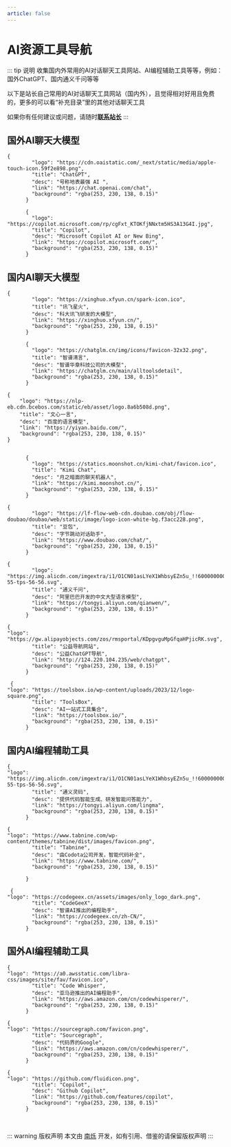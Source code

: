 ```yaml
---
article: false
---
```


# AI资源工具导航

::: tip 说明
收集国内外常用的AI对话聊天工具网站、AI编程辅助工具等等，例如：国外ChatGPT、国内通义千问等等

以下是站长自己常用的AI对话聊天工具网站（国内外），且觉得相对好用且免费的，更多的可以看“补充目录”里的其他对话聊天工具

如果你有任何建议或问题，请随时<a href="/about-author/">**联系站长**</a>
:::
## 国外AI聊天大模型
```component VPCard
{
        "logo": "https://cdn.oaistatic.com/_next/static/media/apple-touch-icon.59f2e898.png",
        "title": "ChatGPT",
        "desc": "号称地表最强 AI ",
        "link": "https://chat.openai.com/chat",
        "background": "rgba(253, 230, 138, 0.15)"
      }
```

```component VPCard
      {
        "logo": "https://copilot.microsoft.com/rp/cgFxt_KTOKfjNNxtm5HS3A13G4I.jpg",
        "title": "Copilot",
        "desc": "Microsoft Copilot AI or New Bing",
        "link": "https://copilot.microsoft.com/",
        "background": "rgba(253, 230, 138, 0.15)"
      }
```
## 国内AI聊天大模型
```component VPCard
{
        "logo": "https://xinghuo.xfyun.cn/spark-icon.ico",
        "title": "讯飞星火",
        "desc": "科大讯飞研发的大模型",
        "link": "https://xinghuo.xfyun.cn/",
        "background": "rgba(253, 230, 138, 0.15)"
      }
```


```component VPCard
      {
        "logo": "https://chatglm.cn/img/icons/favicon-32x32.png",
        "title": "智谱清言",
        "desc": "智谱华章科技公司的大模型",
        "link": "https://chatglm.cn/main/alltoolsdetail",
        "background": "rgba(253, 230, 138, 0.15)"
      }
```

```component VPCard
{
    "logo": "https://nlp-eb.cdn.bcebos.com/static/eb/asset/logo.8a6b508d.png",
    "title": "文心一言",
    "desc": "百度的语言模型",
    "link": "https://yiyan.baidu.com/",
    "background": "rgba(253, 230, 138, 0.15)"
}
```

```component VPCard
 
      {
        "logo": "https://statics.moonshot.cn/kimi-chat/favicon.ico",
        "title": "Kimi Chat",
        "desc": "月之暗面的聊天机器人",
        "link": "https://kimi.moonshot.cn/",
        "background": "rgba(253, 230, 138, 0.15)"
      }
```

```component VPCard
{
        "logo": "https://lf-flow-web-cdn.doubao.com/obj/flow-doubao/doubao/web/static/image/logo-icon-white-bg.f3acc228.png",
        "title": "豆包",
        "desc": "字节跳动对话助手",
        "link": "https://www.doubao.com/chat/",
        "background": "rgba(253, 230, 138, 0.15)"
      }
```

```component VPCard
{
        "logo": "https://img.alicdn.com/imgextra/i1/O1CN01asLYeX1WhbsyEZn5u_!!6000000002820-55-tps-56-56.svg",
        "title": "通义千问",
        "desc": "阿里巴巴开发的中文大型语言模型",
        "link": "https://tongyi.aliyun.com/qianwen/",
        "background": "rgba(253, 230, 138, 0.15)"
      }
```


```component VPCard
{
"logo": "https://gw.alipayobjects.com/zos/rmsportal/KDpgvguMpGfqaHPjicRK.svg",
        "title": "公益导航网站",
        "desc": "公益ChatGPT导航",
        "link": "http://124.220.104.235/web/chatgpt",
        "background": "rgba(253, 230, 138, 0.15)"
      }
```

```component VPCard
 {
"logo": "https://toolsbox.io/wp-content/uploads/2023/12/logo-square.png",
        "title": "ToolsBox",
        "desc": "AI一站式工具集合",
        "link": "https://toolsbox.io/",
        "background": "rgba(253, 230, 138, 0.15)"
      }
```
## 国内AI编程辅助工具
```component VPCard
{
"logo": "https://img.alicdn.com/imgextra/i1/O1CN01asLYeX1WhbsyEZn5u_!!6000000002820-55-tps-56-56.svg",
        "title": "通义灵码",
        "desc": "提供代码智能生成、研发智能问答能力",
        "link": "https://tongyi.aliyun.com/lingma",
        "background": "rgba(253, 230, 138, 0.15)"
      }
```
```component VPCard
{
"logo": "https://www.tabnine.com/wp-content/themes/tabnine/dist/images/favicon.png",
        "title": "Tabnine",
        "desc": "由Codota公司开发，智能代码补全",
        "link": "https://www.tabnine.com/",
        "background": "rgba(253, 230, 138, 0.15)"
        
      }
```
```component VPCard
 {
"logo": "https://codegeex.cn/assets/images/only_logo_dark.png",
        "title": "CodeGeeX",
        "desc": "智谱AI推出的编程助手",
        "link": "https://codegeex.cn/zh-CN/",
        "background": "rgba(253, 230, 138, 0.15)"
      }
```
## 国外AI编程辅助工具
```component VPCard
{
"logo": "https://a0.awsstatic.com/libra-css/images/site/fav/favicon.ico",
        "title": "Code Whisper",
        "desc": "亚马逊推出的AI编程助手",
        "link": "https://aws.amazon.com/cn/codewhisperer/",
        "background": "rgba(253, 230, 138, 0.15)"
      }
```

```component VPCard
{
"logo": "https://sourcegraph.com/favicon.png",
        "title": "Sourcegraph",
        "desc": "代码界的Google",
        "link": "https://aws.amazon.com/cn/codewhisperer/",
        "background": "rgba(253, 230, 138, 0.15)"
      }
```
```component VPCard
{
"logo": "https://github.com/fluidicon.png",
        "title": "Copilot",
        "desc": "Github Copilot",
        "link": "https://github.com/features/copilot",
        "background": "rgba(253, 230, 138, 0.15)"
      }
```
<br />

::: warning 版权声明
本文由 [南烁](https://www.nanshuo.icu) 开发，如有引用、借鉴的请保留版权声明
:::
